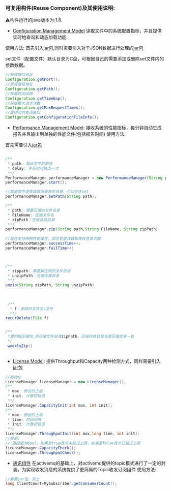 ﻿### 可复用构件(Reuse Component)及其使用说明:

⚠️构件运行的java版本为:1.8.

- [Configuration Management Model](https://github.com/Gavin96/SoftwareReuse/blob/master/%E5%A4%8D%E7%94%A8%E6%9E%84%E4%BB%B6%2FConfigurationManager%2Fsrc%2FConfiguration%2FConfiguration.java)
读取文件中的系统配置指标，并且提供实时地查询和动态加载功能.

使用方法: 首先引入[jar包](https://github.com/Gavin96/SoftwareReuse/tree/master/Jar),同时需要引入对于JSON数据进行处理的[jar包](https://github.com/Gavin96/SoftwareReuse/tree/master/Jar/JSON)

set文件（配置文件）默认目录为C盘，可根据自己的需要添加或删除set文件内的参数数据。

```java
//获得端口地址
Configuration.getPort();
//获得路径地址
Configuration.getPath();
//获取时间间隔
Configuration.getTimeGap();
//获取最大请求次数
Configuration.getMaxRequestTimes();
//提供实时查询接口
Configuration.getConfigurationFileInfo();

```


- [Performance Management Model](https://github.com/Gavin96/SoftwareReuse/blob/master/%E5%A4%8D%E7%94%A8%E6%9E%84%E4%BB%B6%2FPerformanceManager%2Fsrc%2Fcom%2FHaroldLIU%2FPerformanceManager.java):
接收系统的性能指标，每分钟自动生成报告并且输出到单独的性能文件(包括报告时间)
使用方法:

首先需要引入[jar包](https://github.com/Gavin96/SoftwareReuse/tree/master/Jar)

```java

/**
 * path: 输出文件的路径
 * delay: 多长时间输出一次
 **/
PerformanceManager performanceManager = new PerformanceManager(String path,long delay);
performanceManager.start();

//如果想中途修改输出报告的目录，可以在这set
performanceManager.setPath(String path);

/**
 * path: 需要压缩的文件目录
 * FileName: 压缩文件名
 * zipPath：压缩存放目录
 **/
performanceManager.zip(String path,String FileName, String zipPath)
    
//现在支持两种性能属性，成功登录次数和失败登录次数
performanceManager.successTime++;
performanceManager.failTime++;



/**
 * zippath: 需要解压缩的文件目录
 * unzipPath：压缩存放目录
 **/
unzip(String zipPath, String unzipPath)
 
 
 
 /**
  * f：删除的文件夹\文件
  **/
recurDelete(File f)


/**
 *周归档压缩包,所压缩文件目录zipPath，压缩存放目录与原压缩目录一致
 */
 weeklyZip()
 
```



- [License Model](https://github.com/Gavin96/SoftwareReuse/blob/master/%E5%A4%8D%E7%94%A8%E6%9E%84%E4%BB%B6%2FLicenseManager%2Fsrc%2Fcom%2FHaroldLIU%2FLicenseManager.java):
提供Throughput和Capacity两种检测方式，同样需要引入[jar包](https://github.com/Gavin96/SoftwareReuse/tree/master/Jar)

```java
//初始化
LicenseManager licenseManager = new LicenseManager();
/**
 * max: 预设的上限
 * init: 计数初始值
 **/
licenseManager.CapacityInit(int max, int init);
/**
 * max: 预设的上限
 * time: 时间间隔
 * init: 计数初始值
 **/
licenseManager.ThroughputInit(int max,long time, int init);
//使用:
// 返回值为bool，如果是true表示未超过上限，如果是false表示已超过上限
licenseManager.CapacityCheck();
licenseManager.ThroughputCheck();
```

- [通讯组件](https://github.com/Gavin96/SoftwareReuse/blob/master/%E5%A4%8D%E7%94%A8%E6%9E%84%E4%BB%B6%2FTopic%2Fcom%2FTopicLuo%2FMySubscriber.java)
在activemq的基础上，对activemq提供的topic模式进行了一定的封装，为实现收发消息的系统提供了更简易的Topic收发订阅组件
使用方法:
```java
//需要jar包，同上
long ClientCount=MySubscriber.getConsumerCount();
```
